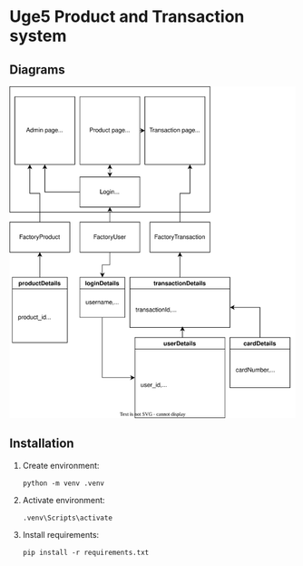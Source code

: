 # Uge5 Product and Transaction system

## Diagrams
![First draft of project](flowcharts/flowchart_draft_1.svg)

## Installation

1. Create environment:
    ```
    python -m venv .venv
    ```

2. Activate environment:
    ```
    .venv\Scripts\activate
    ```

3. Install requirements:
    ```
    pip install -r requirements.txt
    ```
 